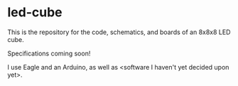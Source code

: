 # led-cube
This is the repository for the code, schematics, and boards of an 8x8x8 LED cube.

Specifications coming soon!

I use Eagle and an Arduino, as well as <software I haven't yet decided upon yet>. 
